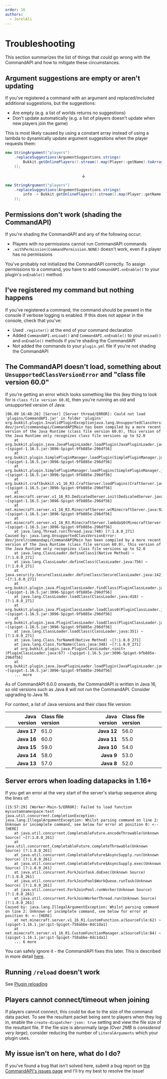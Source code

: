 ```yaml
---
order: 16
authors:
  - JorelAli
---
```


# Troubleshooting

This section summarizes the list of things that _could_ go wrong with the CommandAPI and how to mitigate these circumstances.

## Argument suggestions are empty or aren't updating

If you've registered a command with an argument and replaced/included additional suggestions, but the suggestions:

- Are empty (e.g. a list of worlds returns no suggestions)
- Don't update automatically (e.g. a list of players doesn't update when new players join the game)

This is most likely caused by using a constant array instead of using a lambda to dynamically update argument suggestions when the player requests them:

```java
new StringArgument("players")
    .replaceSuggestions(ArgumentSuggestions.strings( 
        Bukkit.getOnlinePlayers().stream().map(Player::getName).toArray(String[]::new)
    ));
```

$$\downarrow$$

```java
new StringArgument("players")
    .replaceSuggestions(ArgumentSuggestions.strings( 
        info -> Bukkit.getOnlinePlayers().stream().map(Player::getName).toArray(String[]::new)
    ));
```

## Permissions don't work (shading the CommandAPI)

If you're shading the CommandAPI and any of the following occur:

- Players with no permissions cannot run CommandAPI commands
- `.withPermission(CommandPermission.NONE)` doesn't work, even if a player has no permissions

You've probably not initialized the CommandAPI correctly. To assign permissions to a command, you have to add `CommandAPI.onEnable()` to your plugin's `onEnable()` method.

## I've registered my command but nothing happens

If you've registered a command, the command should be present in the console if verbose logging is enabled. If this does not appear in the console, check that you've:

- Used `.register()` at the end of your command declaration
- Added `CommandAPI.onLoad()` and `CommandAPI.onEnable()` to your `onLoad()` and `onEnable()` methods if you're shading the CommandAPI
- Not added the commands to your `plugin.yml` file if you're not shading the CommandAPI

## The CommandAPI doesn't load, something about `UnsupportedClassVersionError` and "class file version 60.0"

If you're getting an error which looks something like this (key thing to look for is `class file version 60.0`), then you're running an old and unsupported version of Java:

```log
[06.09 16:48:26] [Server] [Server thread/ERROR]: Could not load 'plugins/CommandAPI.jar' in folder 'plugins'
org.bukkit.plugin.InvalidPluginExceptionjava.lang.UnsupportedClassVersionError: dev/jorel/commandapi/CommandAPIMain has been compiled by a more recent version of the Java Runtime (class file version 60.0), this version of the Java Runtime only recognizes class file versions up to 52.0
    at org.bukkit.plugin.java.JavaPluginLoader.loadPlugin(JavaPluginLoader.java:149) ~[spigot-1.16.5.jar:3096-Spigot-9fb885e-296df56]
    at org.bukkit.plugin.SimplePluginManager.loadPlugin(SimplePluginManager.java:394) ~[spigot-1.16.5.jar:3096-Spigot-9fb885e-296df56]
    at org.bukkit.plugin.SimplePluginManager.loadPlugins(SimplePluginManager.java:301) ~[spigot-1.16.5.jar:3096-Spigot-9fb885e-296df56]
    at org.bukkit.craftbukkit.v1_16_R3.CraftServer.loadPlugins(CraftServer.java:381) ~[spigot-1.16.5.jar:3096-Spigot-9fb885e-296df56]
    at net.minecraft.server.v1_16_R3.DedicatedServer.init(DedicatedServer.java:224) ~[spigot-1.16.5.jar:3096-Spigot-9fb885e-296df56]
    at net.minecraft.server.v1_16_R3.MinecraftServer.w(MinecraftServer.java:928) ~[spigot-1.16.5.jar:3096-Spigot-9fb885e-296df56]
    at net.minecraft.server.v1_16_R3.MinecraftServer.lambda$0(MinecraftServer.java:273) ~[spigot-1.16.5.jar:3096-Spigot-9fb885e-296df56]
    at java.lang.Thread.run(Thread.java:748) [?:1.8.0_271]
Caused by: java.lang.UnsupportedClassVersionError: dev/jorel/commandapi/CommandAPIMain has been compiled by a more recent version of the Java Runtime (class file version 60.0), this version of the Java Runtime only recognizes class file versions up to 52.0
    at java.lang.ClassLoader.defineClass1(Native Method) ~[?:1.8.0_271]
    at java.lang.ClassLoader.defineClass(ClassLoader.java:756) ~[?:1.8.0_271]
    at java.security.SecureClassLoader.defineClass(SecureClassLoader.java:142) ~[?:1.8.0_271]
    at org.bukkit.plugin.java.PluginClassLoader.findClass(PluginClassLoader.java:186) ~[spigot-1.16.5.jar:3096-Spigot-9fb885e-296df56]
    at java.lang.ClassLoader.loadClass(ClassLoader.java:418) ~[?:1.8.0_271]
    at org.bukkit.plugin.java.PluginClassLoader.loadClass0(PluginClassLoader.java:104) ~[spigot-1.16.5.jar:3096-Spigot-9fb885e-296df56]
    at org.bukkit.plugin.java.PluginClassLoader.loadClass(PluginClassLoader.java:99) ~[spigot-1.16.5.jar:3096-Spigot-9fb885e-296df56]
    at java.lang.ClassLoader.loadClass(ClassLoader.java:351) ~[?:1.8.0_271]
    at java.lang.Class.forName0(Native Method) ~[?:1.8.0_271]
    at java.lang.Class.forName(Class.java:348) ~[?:1.8.0_271]
    at org.bukkit.plugin.java.PluginClassLoader.<init>(PluginClassLoader.java:67) ~[spigot-1.16.5.jar:3096-Spigot-9fb885e-296df56]
    at org.bukkit.plugin.java.JavaPluginLoader.loadPlugin(JavaPluginLoader.java:145) ~[spigot-1.16.5.jar:3096-Spigot-9fb885e-296df56]
    ... more
```

As of CommandAPI 6.0.0 onwards, the CommandAPI is written in Java 16, so old versions such as Java 8 will not run the CommandAPI. Consider upgrading to Java 16.

For context, a list of Java versions and their class file version:

| Java version | Class file version |   | Java version | Class file version |
|-------------:|:-------------------|---|-------------:|:-------------------|
|  **Java 17** | 61.0               |   |  **Java 12** | 56.0               |
|  **Java 16** | 60.0               |   |  **Java 11** | 55.0               |
|  **Java 15** | 59.0               |   |  **Java 10** | 54.0               |
|  **Java 14** | 58.0               |   |   **Java 9** | 53.0               |
|  **Java 13** | 57.0               |   |   **Java 8** | 52.0               |

## Server errors when loading datapacks in 1.16+

If you get an error at the very start of the server's startup sequence along the lines of:

```log
[15:57:29] [Worker-Main-5/ERROR]: Failed to load function mycustomnamespace:test
java.util.concurrent.CompletionException: java.lang.IllegalArgumentException: Whilst parsing command on line 2: Unknown or incomplete command, see below for error at position 0: <--[HERE]
    at java.util.concurrent.CompletableFuture.encodeThrowable(Unknown Source) ~[?:1.8.0_261]
    at java.util.concurrent.CompletableFuture.completeThrowable(Unknown Source) [?:1.8.0_261]
    at java.util.concurrent.CompletableFuture$AsyncSupply.run(Unknown Source) [?:1.8.0_261]
    at java.util.concurrent.CompletableFuture$AsyncSupply.exec(Unknown Source) [?:1.8.0_261]
    at java.util.concurrent.ForkJoinTask.doExec(Unknown Source) [?:1.8.0_261]
    at java.util.concurrent.ForkJoinPool$WorkQueue.runTask(Unknown Source) [?:1.8.0_261]
    at java.util.concurrent.ForkJoinPool.runWorker(Unknown Source) [?:1.8.0_261]
    at java.util.concurrent.ForkJoinWorkerThread.run(Unknown Source) [?:1.8.0_261]
Caused by: java.lang.IllegalArgumentException: Whilst parsing command on line 2: Unknown or incomplete command, see below for error at position 0: <--[HERE]
    at net.minecraft.server.v1_16_R1.CustomFunction.a(SourceFile:62) ~[spigot-1.16.1.jar:git-Spigot-758abbe-8dc1da1]
    at net.minecraft.server.v1_16_R1.CustomFunctionManager.a(SourceFile:84) ~[spigot-1.16.1.jar:git-Spigot-758abbe-8dc1da1]
    ... 6 more
```

You can safely ignore it - the CommandAPI fixes this later. This is described in more detail [here](./create-commands/functions-and-tags/functions#functions-in-116).

## Running `/reload` doesn't work

See [Plugin reloading](./utils/reload)

## Players cannot connect/timeout when joining

If players cannot connect, this could be due to the size of the command data packet. To see the resultant packet being sent to players when they log in, enable the `create-dispatcher-json: true` setting and view the file size of the resultant file. If the file size is abnormally large _(Over 2MB is considered very large)_, consider reducing the number of `LiteralArguments` which your plugin uses.

## My issue isn't on here, what do I do?

If you've found a bug that isn't solved here, submit a bug report on [the CommandAPI's issues page](https://github.com/CommandAPI/CommandAPI/issues/new/choose) and I'll try my best to resolve the issue!
